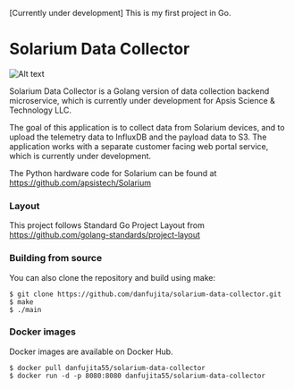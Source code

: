 [Currently under development] This is my first project in Go. 

Solarium Data Collector
======
![Alt text](https://github.com/danfujita/solarium-golang/blob/master/web/public/logo.png)


Solarium Data Collector is a Golang version of data collection backend microservice, which is currently under development for Apsis Science & Technology LLC. 

The goal of this application is to collect data from Solarium devices, and to upload the telemetry data to InfluxDB and the payload data to S3. 
The application works with a separate customer facing web portal service, which is currently under development. 

The Python hardware code for Solarium can be found at https://github.com/apsistech/Solarium

### Layout
This project follows Standard Go Project Layout from https://github.com/golang-standards/project-layout

### Building from source

You can also clone the repository and build using make:

    $ git clone https://github.com/danfujita/solarium-data-collector.git
    $ make
    $ ./main

### Docker images

Docker images are available on Docker Hub.

    $ docker pull danfujita55/solarium-data-collector
    $ docker run -d -p 8080:8080 danfujita55/solarium-data-collector
